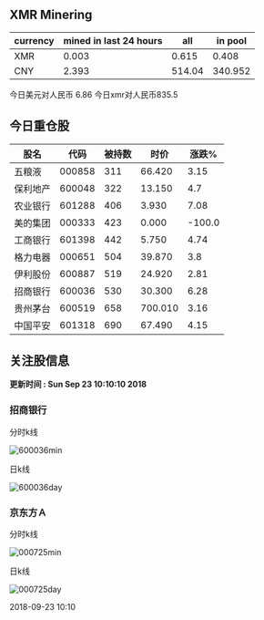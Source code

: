 ## XMR Minering

|currency|mined in last 24 hours|all|in pool|
|---|---|---|---|
|XMR|0.003|0.615|0.408|
|CNY|2.393|514.04|340.952|

今日美元对人民币 6.86	今日xmr对人民币835.5


## 今日重仓股 

|股名|代码|被持数|时价|涨跌%|
|---|---|---|---|---|
|五粮液|000858|311|66.420|3.15|
|保利地产|600048|322|13.150|4.7|
|农业银行|601288|406|3.930|7.08|
|美的集团|000333|423|0.000|-100.0|
|工商银行|601398|442|5.750|4.74|
|格力电器|000651|504|39.870|3.8|
|伊利股份|600887|519|24.920|2.81|
|招商银行|600036|530|30.300|6.28|
|贵州茅台|600519|658|700.010|3.16|
|中国平安|601318|690|67.490|4.15|

## 关注股信息
**更新时间 : Sun Sep 23 10:10:10 2018**
### 招商银行 
分时k线

![600036min](http://image.sinajs.cn/newchart/min/n/sh600036.gif)

日k线

![600036day](http://image.sinajs.cn/newchart/daily/n/sh600036.gif)

### 京东方Ａ 
分时k线

![000725min](http://image.sinajs.cn/newchart/min/n/sz000725.gif)

日k线

![000725day](http://image.sinajs.cn/newchart/daily/n/sz000725.gif)

2018-09-23 10:10